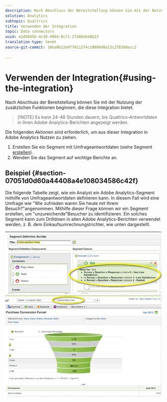 ```yaml
---
description: Nach Abschluss der Bereitstellung können Sie mit der Nutzung der zusätzlichen Funktionen beginnen, die diese Integration bietet.
solution: Analytics
subtopic: Qualtrics
title: Verwenden der Integration
topic: Data connectors
uuid: a1d5045b-4c38-4984-8c71-27e86ebe8b23
translation-type: tm+mt
source-git-commit: 16ba0b12e0f70112f4c10804d0a13c278388ecc2

---
```



# Verwenden der Integration{#using-the-integration}

Nach Abschluss der Bereitstellung können Sie mit der Nutzung der zusätzlichen Funktionen beginnen, die diese Integration bietet.

> [!NOTE] Es kann 24-48 Stunden dauern, bis Qualtrics-Antwortdaten in Ihren Adobe Analytics-Berichten angezeigt werden.

Die folgenden Aktionen sind erforderlich, um aus dieser Integration in Adobe Analytics Nutzen zu ziehen.

1. Erstellen Sie ein Segment mit Umfrageantwortdaten (siehe Segment [erstellen](https://docs.adobe.com/content/help/en/analytics/components/segmentation/seg-home.html)).
1. Wenden Sie das Segment auf wichtige Berichte an.

## Beispiel {#section-07051d0d60a44408a4e108034586c42f}

Die folgende Tabelle zeigt, wie ein Analyst ein Adobe Analytics-Segment mithilfe von Umfrageantwortdaten definieren kann. In diesem Fall wird eine Umfrage wie "Wie zufrieden waren Sie heute mit Ihrem Besuch?"angenommen. Mithilfe dieser Frage können wir ein Segment erstellen, um "unzureichende"Besucher zu identifizieren. Ein solches Segment kann zum Drilldown in allen Adobe Analytics-Berichten verwendet werden, z. B. dem Einkaufsumrechnungstrichter, wie unten dargestellt.

![](assets/using-1.png) ![](assets/using-2.png)

